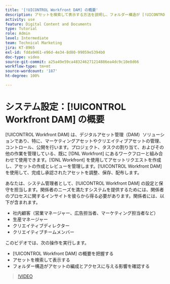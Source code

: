 ```yaml
---
title: '[!UICONTROL Workfront DAM] の概要'
description: アセットを検索して表示する方法を説明し、フォルダー構造が [!UICONTROL Workfront DAM] でアセットの編成とアクセスにどのように影響するかを確認します。
activity: use
feature: Digital Content and Documents
type: Tutorial
role: Admin
level: Intermediate
team: Technical Marketing
jira: KT-8965
exl-id: fdda9461-e96d-4e34-8d80-99059e5394b0
doc-type: video
source-git-commit: a25a49e59ca483246271214886ea4dc9c10e8d66
workflow-type: tm+mt
source-wordcount: '187'
ht-degree: 100%

---
```


# システム設定：[!UICONTROL Workfront DAM] の概要

[!UICONTROL Workfront DAM] は、デジタルアセット管理（DAM）ソリューションであり、特に、マーケティングアセットやクリエイティブアセットの管理、コントロール、公開を行います。プロジェクト、タスクの割り当て、およびその他の作業を管理している、既に [!DNL Workfront] にあるワークフローと組み合わせて使用できます。[!DNL Workfront] を使用してアセットリクエストを作成し、アセットの作成とレビューを管理します。[!UICONTROL Workfront DAM] を使用して、完成し承認されたアセットを調整、保存、配布します。


あなたは、システム管理者として、[!UICONTROL Workfront DAM] の設定と保守を担当します。関係者のニーズを満たすシステムを提供するためには、関係者のプロセスに関するインサイトを彼らから得る必要があります。関係者には、以下が含まれます。

* 社内顧客（営業マネージャー、広告担当者、マーケティング担当者など）
* 生産マネージャー
* クリエイティブディレクター
* クリエイティブチームメンバー

このビデオでは、次の操作を実行します。

* [!UICONTROL Workfront DAM] の概要を把握する
* アセットを検索して表示する
* フォルダー構造がアセットの編成とアクセスに与える影響を確認する

>[!VIDEO](https://video.tv.adobe.com/v/335228/?quality=12&learn=on)

